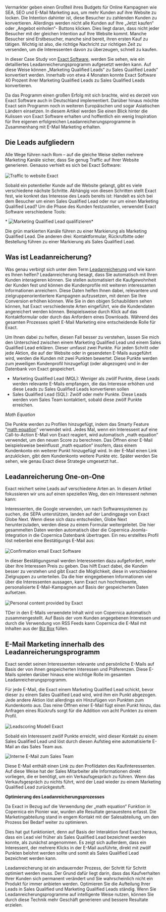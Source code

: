Vermarkter geben einen Großteil ihres Budgets für Online Kampagnen wie
SEA, SEO und E-Mail Marketing aus, um mehr Kunden auf ihre Website zu
locken. Die Intention dahinter ist, diese Besucher zu zahlenden Kunden
zu konvertieren. Allerdings werden nicht alle Kunden auf Ihre „Jetzt
kaufen“ oder „Angebot einholen“- Buttons klicken. Dies liegt daran, dass
nicht jeder Besucher mit der gleichen Intention auf Ihre Website kommt.
Manche Besucher sind Erstbesucher, manche sind bereit, ihren ersten Kauf
zu tätigen. Wichtig ist also, die richtige Nachricht zur richtigen Zeit
zu versenden, um die Interessenten davon zu überzeugen, schnell zu
kaufen.

In dieser Case Study von [Exact Software](http://www.exact.com/), werden
Sie sehen, wie ein detailliertes Leadanreicherungsprogramm aufgesetzt
werden kann. Auf diese Weise können „Marketing Qualified Leads“ zu Sales
Qualified Leads“ konvertiert werden. Innerhalb von etwa 4 Monaten konnte
Exact Software 40 Prozent ihrer Marketing Qualified Leads zu Sales
Qualified Leads konvertieren.

Da das Programm einen großen Erfolg mit sich brachte, wird es derzeit
von Exact Software auch in Deutschland implementiert. Darüber hinaus
möchte Exact sein Programm noch in weiteren Europäischen und sogar
Asiatischen Ländern einsetzen. In diesem Artikel werden Sie einen Blick
hinter die Kulissen von Exact Software erhalten und hoffentlich ein
wenig Inspiration für Ihre eigenen erfolgreichen
Leadanreicherungsprogramme in Zusammenhang mit E-Mail Marketing
erhalten.

Die Leads aufgliedern
---------------------

Alle Wege führen nach Rom – auf die gleiche Weise stellen mehrere
Marketing Kanäle sicher, dass Sie genug Traffic auf Ihrer Website
generieren. Genauso verhielt es sich bei Exact Software:\
\
![Traffic to website
Exact](../images/traffic-naar-exact.png "Traffic zur Exact Website")

Sobald ein potentieller Kunde auf die Website gelangt, gibt es viele
verschiedene nächste Schritte. Abhängig von diesen Schritten stellt
Exact fest, wie konkret das Interesse des Leads bereits ist: Handelt es
sich bei dem Besucher um einen Sales Qualified Lead oder nur um einen
Marketing Qualified Lead? Um die Phase des Kunden festzustellen,
verwendet Exact Software verschiedene Tools:

* ![Marketing Qualified Lead
qualifizieren](../images/conversion-to-mql-ENG.png "Marketing Qualified Lead qualifizieren")*

Die grün markierten Kanäle führen zu einer Markierung als Marketing
Qualified Lead. Die anderen drei: Kontaktformular, Rückrufbitte oder
Bestellung führen zu einer Markierung als Sales Qualified Lead.

Was ist Leadanreicherung?
-------------------------

Was genau verbirgt sich unter dem Term
[Leadanreicherung](http://www.techopedia.com/definition/27949/lead-nurturing)
und wie kann es Ihnen helfen? Leadanreicherung besagt, dass Sie
automatisch mit Ihren Kunden interagieren können. Sie stellen
automatisiert die Kaufgewohnheit der Kunden fest und können die
Kundenprofile mit weiteren interessanten Informationen anreichern. Diese
Daten helfen Ihnen dabei, relevantere und zielgruppenorientiertere
Kampagnen aufzusetzen, mit denen Sie Ihre Conversion erhöhen können. Wie
Sie in den obigen Schaubildern sehen können, hat Exact verschiedenste
Arten eingeführt, wie die Kundendaten angereichert werden können.
Beispielsweise durch Klick auf das Kontaktformular oder durch das
Anfordern eines Downloads. Während des gesamten Prozesses spielt E-Mail
Marketing eine entscheidende Rolle für Exact.

Um Ihnen dabei zu helfen, diesen Fall besser zu verstehen, lassen Sie
mich den Unterschied zwischen einem Marketing Qualified Lead und einem
Sales Qualified Lead erklären. Dieser umfasst zwei Punkte. Für jeden
Schritt oder jede Aktion, die auf der Website oder in gesendeten E-Mails
ausgeführt wird, werden die Kunden mit zwei Punkten bewertet. Diese
Punkte werden zum jeweiligen Kundenprofil hinzugefügt (oder abgezogen)
und in der Datenbank von Exact gespeichert.

-   Marketing Qualified Lead (MQL): Weniger als zwölf Punkte, diese
    Leads werden relevante E-Mails empfangen, die das Interesse erhöhen
    und diese Leads zu Sales Qualified Leads konvertieren sollen
-   Sales Qualified Lead (SQL): Zwölf oder mehr Punkte. Diese Leads
    werden vom Sales Team kontaktiert, sobald diese zwölf Punkte
    erreichen.

*Math Equation*

Die Punkte werden zu Profilen hinzugefügt, indem das Smarty Feature
“[math
equation](http://www.smarty.net/docsv2/en/language.function.math.tpl)”
verwendet wird. Jedes Mal, wenn ein Interessent auf eine Call-to-Action
E-Mail von Exact reagiert, wird automatisch „math equation“ verwendet,
um den neuen Score zu berechnen. Das Öffnen einer E-Mail beispielsweise
beeinflusst „math equation“ insofern, dass einem Kundenkonto ein
weiterer Punkt hinzugefügt wird. In der E-Mail einen Link anzuklicken,
gibt dem Kundenkonto weitere Punkte etc. Später werden Sie sehen, wie
genau Exact diese Strategie umgesetzt hat..

Leadanreicherung One-on-One
---------------------------

Exact reichert seine Leads auf verschiedene Arten an. In diesem Artikel
fokussieren wir uns auf einen speziellen Weg, den ein Interessent nehmen
kann:

Interessenten, die Google verwenden, um nach Softwaresystemen zu suchen,
die SEPA unterstützen, landen auf der Landingpage von Exact Globe Next.
Wenn diese sich dazu entscheiden, Globe Next herunterzuladen, werden
diese zu einem Formular weitergeleitet. Die hier gesammelten Daten
werden automatisch über die Copernica Joomla-Integration in die
Copernica Datenbank übertragen. Ein neu erstelltes Profil löst nebenbei
eine Bestätigungs E-Mail aus:\
\
![Confirmation email Exact
Software](../images/bevestigingsmail.jpg "Confirmation email Exact Software")

In dieser Bestätigungsmail werden Interessenten dazu aufgefordert, mehr
über ihre Interessen Preis zu geben. Das hilft Exact dabei, die Kunden
besser zu verstehen und gibt Exact die Möglichkeit, diese in
verschiedene Zielgruppen zu unterteilen. Da die hier eingegebenen
Informationen viel über die Interessenten aussagen, kann Exact nun
hochrelevante, personalisierte E-Mail-Kampagnen auf Basis der
gespeicherten Daten aufsetzen.\
\
![Personal content provided by
Exact](../images/content-op-maat-exact-ENG.png "Personal content provided by Exact")

TDer in den E-Mails verwendete Inhalt wird von Copernica automatisch
zusammengestellt. Auf Basis der vom Kunden angegebenen Interessen und
durch die Verwendung von RSS Feeds kann Copernica die E-Mail mit
Inhalten aus der [Biz Box](http://www.the-biz-box.com/) füllen.

E-Mail Marketing innerhalb des Leadanreicherungsprogramm
--------------------------------------------------------

Exact sendet seinen Interessenten relevante und persönliche E-Mails auf
Basis der von ihnen gespeicherten Interessen und Präferenzen. Diese
E-Mails spielen darüber hinaus eine wichtige Rolle im gesamten
Leadanreicherungsprogramm.

Für jede E-Mail, die Exact einem Marketing Qualified Lead schickt, bevor
dieser zu einem Sales Qualified Lead wird, wird ihm ein Punkt abgezogen.
Jede andere Aktion löst allerdings ein Hinzufügen von Punkten zum
Kundenkonto aus. Das reine Öffnen einer E-Mail fügt einen Punkt hinzu,
das Anfragen eines Rückrufs sorgt für die Addition von acht Punkten zu
einem Profil.\
\
![Leadscoring Modell
Exact](../images/leadscoring-systeem-exact.png "Leadscoring Modell Exact")

Sobald ein Interessent zwölf Punkte erreicht, wird dieser Kontakt zu
einem Sales Qualified Lead und löst durch diesen Aufstieg eine
automatisierte E-Mail an das Sales Team aus.

![Interne E-Mail zum Sales
Team](../images/interne-mail-sales-exact.jpg "Interne E-Mail zum Sales Team")

Diese E-Mail enthält einen Link zu den Profildaten des
Kaufinteressenten. Auf diese Weise hat der Sales Mitarbeiter alle
Informationen direkt vorliegen, die er benötigt, um ein Verkaufsgespräch
zu führen. Wenn das Verkaufsgespräch zu nichts führt, wird der Lead
wieder zu einem Marketing Qualified Lead zurückgestuft.

**Optimierung des Leadanreicherungsprozesses**

Da Exact in Bezug auf die Verwendung der „math equation“ Funktion in
Copernica ein Pionier war, wurden alle Resultate genauestens erfasst.
Die Marketingabteilung stand in engem Kontakt mit der Salesabteilung, um
den Prozess bei Bedarf weiter zu optimieren.

Dies hat gut funktioniert, denn auf Basis der Interaktion fand Exact
heraus, dass ein Lead viel früher als Sales Qualified Lead bezeichnet
werden konnte, als zunächst angenommen. Es zeigt sich außerdem, dass ein
Interessent, der mehrere Klicks in der E-Mail ausführte, direkt mit
zwölf Punkten belohnt werden sollte und somit als Sales Qualified Lead
bezeichnet werden kann.

Leadanreicherung ist ein andauernder Prozess, der Schritt für Schritt
optimiert werden muss. Der Grund dafür liegt darin, dass das
Kaufverhalten Ihrer Kunden sich permanent verändert und Sie
wahrscheinlich nicht ein Produkt für immer anbieten werden. Optimieren
Sie die Aufteilung Ihrer Leads in Sales Qualified und Marketing
Qualified Leads ständig. Wenn Sie Leadanreicherungsprogramme auf
intelligente Weise nutzen, können Sie durch diese Technik mehr Geschäft
generieren und bessere Resultate erzielen.

 
